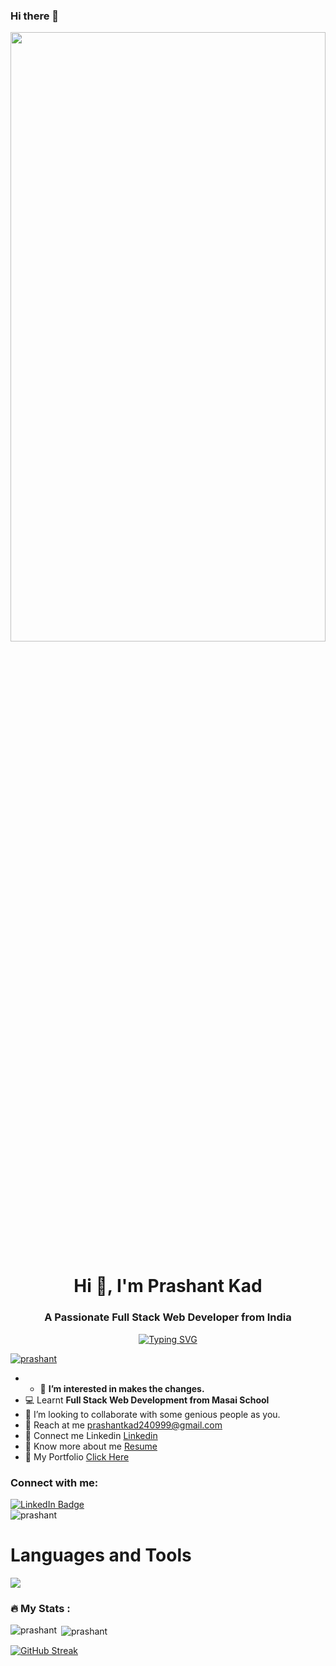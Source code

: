 ### Hi there 👋

<img src="https://camo.githubusercontent.com/17ad49f3db1f01d928836707c11d14a723183877e2c221fe8abd8ed74707e82b/68747470733a2f2f77616e646572696e2e6465762f77702d636f6e74656e742f75706c6f6164732f323031392f31322f63726f702d302d302d313137302d3339302d302d61626f75742d636f7665722e706e67" width="100%" height="50%">

<h1 align="center">Hi 👋, I'm  Prashant Kad</h1>
<h3 align="center">A Passionate Full Stack Web Developer from India</h3>

<div align="center"><a href="https://git.io/typing-svg"><img src="https://readme-typing-svg.demolab.com?font=Fira+Code&weight=500&size=25&duration=2000&pause=1000&color=0FE6F7&center=true&width=550&lines=Aspring+Full+Stack+ Web+Developer" alt="Typing SVG" /></a>
</div>



<!-- <p align="left"> <img src="https://komarev.com/ghpvc/?username=prashant7650&label=Profile%20views&color=0e75b6&style=flat" alt="prashant" /> </p> -->

<p align="left"> <a href="https://github.com/ryo-ma/github-profile-trophy"><img src="https://github-profile-trophy.vercel.app/?username=prashant7650" alt="prashant" /></a> </p>

- - 👀 <b>I’m interested in makes the changes.</b>
- 💻 Learnt <b>Full Stack Web Development from Masai School</b>
- 🤝 I’m looking to collaborate with some genious people as you.
- 💌 Reach at me prashantkad240999@gmail.com
- 🔗 Connect me Linkedin <a target=_blank href="https://www.linkedin.com/in/prashant-kad-77a21a245/" >Linkedin</a>
- 🔗 Know more about me  <a target=_blank href="https://drive.google.com/drive/folders/1t58j0rDGz38tB-TYooWYN79laSym_kyx?usp=share_link" >Resume</a>
- 🔗 My Portfolio <a target ="_blank" href = "">Click Here</a>


<h3 align="left">Connect with me:</h3>
<div id="badges">
  <a href="https://www.linkedin.com/in/prashant-kad-77a21a245/">
    <img src="https://img.shields.io/badge/LinkedIn-blue?style=for-the-badge&logo=linkedin&logoColor=white" alt="LinkedIn Badge"/>
  </a>
  
 
</div>
 <img src="https://komarev.com/ghpvc/?username=prashant7650&style=flat-square&color=blue" alt="prashant"/>

<h1> Languages and Tools </h1>
<img src="https://skillicons.dev/icons?i=javascript,netlify,vscode,html,css,git,github,codepen,nodejs,express,mongodb,postman,replit"/>


### :fire: My Stats :

<p><img align="left" src="https://github-readme-stats.vercel.app/api/top-langs?username=prashant7650&show_icons=true&locale=en&layout=compact&theme=dark&background=000000" alt="prashant" /></p>

<p>&nbsp;<img align="center" src="https://github-readme-stats.vercel.app/api?username=prashant7650&show_icons=true&locale=en&theme=dark&background=000000" alt="prashant" /></p>



[![GitHub Streak](https://github-readme-streak-stats.herokuapp.com?user=prashant7650&theme=dark&background=000000)](https://git.io/streak-stats)
<br>

